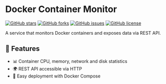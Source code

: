 # Docker Container Monitor

[![GitHub stars](https://img.shields.io/github/stars/pedromoreira49/dockermon?style=social)](https://github.com/pedromoreira49/dockermon/stargazers)
[![GitHub forks](https://img.shields.io/github/forks/pedromoreira49/dockermon?style=social)](https://github.com/pedromoreira49/dockermon/network)
[![GitHub issues](https://img.shields.io/github/issues/pedromoreira49/dockermon)](https://github.com/pedromoreira49/dockermon/issues)
[![GitHub license](https://img.shields.io/github/license/pedromoreira49/dockermon)](https://github.com/pedromoreira49/dockermon/blob/main/LICENSE)

A service that monitors Docker containers and exposes data via REST API.

## 🚀 Features

- 📊 Container CPU, memory, network and disk statistics
- 🌍 REST API accessible via HTTP
- 🐳 Easy deployment with Docker Compose

